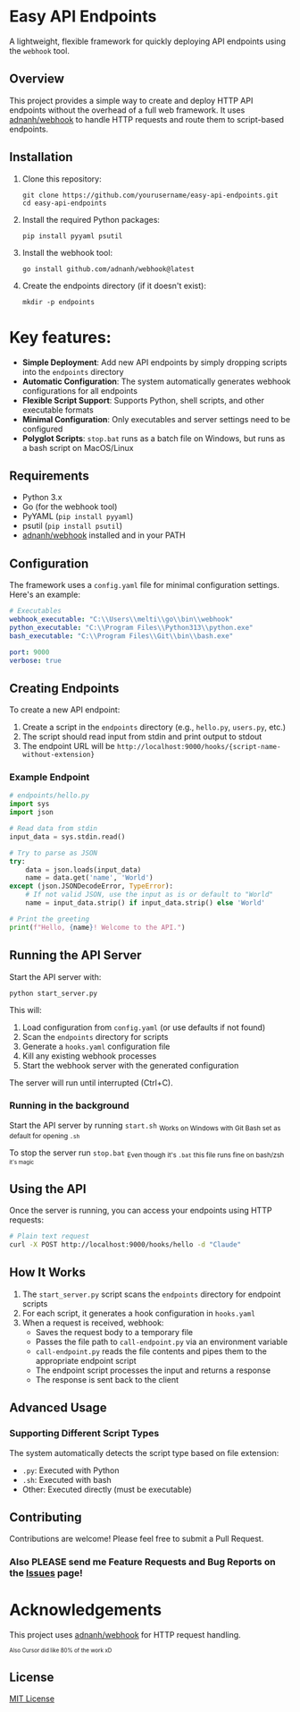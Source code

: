 # Easy API Endpoints

A lightweight, flexible framework for quickly deploying API endpoints using the `webhook` tool.

## Overview

This project provides a simple way to create and deploy HTTP API endpoints without the overhead of a full web framework. It uses [adnanh/webhook](https://github.com/adnanh/webhook) to handle HTTP requests and route them to script-based endpoints.

## Installation

1. Clone this repository:
   ```
   git clone https://github.com/yourusername/easy-api-endpoints.git
   cd easy-api-endpoints
   ```

2. Install the required Python packages:
   ```
   pip install pyyaml psutil
   ```

3. Install the webhook tool:
   ```
   go install github.com/adnanh/webhook@latest
   ```

4. Create the endpoints directory (if it doesn't exist):
   ```
   mkdir -p endpoints
   ```

# Key features:
- **Simple Deployment**: Add new API endpoints by simply dropping scripts into the `endpoints` directory
- **Automatic Configuration**: The system automatically generates webhook configurations for all endpoints
- **Flexible Script Support**: Supports Python, shell scripts, and other executable formats
- **Minimal Configuration**: Only executables and server settings need to be configured
- **Polyglot Scripts**: `stop.bat` runs as a batch file on Windows, but runs as a bash script on MacOS/Linux

## Requirements

- Python 3.x
- Go (for the webhook tool)
- PyYAML (`pip install pyyaml`)
- psutil (`pip install psutil`)
- [adnanh/webhook](https://github.com/adnanh/webhook) installed and in your PATH


## Configuration

The framework uses a `config.yaml` file for minimal configuration settings. Here's an example:

```yaml
# Executables
webhook_executable: "C:\\Users\\melti\\go\\bin\\webhook"
python_executable: "C:\\Program Files\\Python313\\python.exe"
bash_executable: "C:\\Program Files\\Git\\bin\\bash.exe"

port: 9000
verbose: true
```

## Creating Endpoints

To create a new API endpoint:

1. Create a script in the `endpoints` directory (e.g., `hello.py`, `users.py`, etc.)
2. The script should read input from stdin and print output to stdout
3. The endpoint URL will be `http://localhost:9000/hooks/{script-name-without-extension}`

### Example Endpoint

```python
# endpoints/hello.py
import sys
import json

# Read data from stdin
input_data = sys.stdin.read()

# Try to parse as JSON
try:
    data = json.loads(input_data)
    name = data.get('name', 'World')
except (json.JSONDecodeError, TypeError):
    # If not valid JSON, use the input as is or default to "World"
    name = input_data.strip() if input_data.strip() else 'World'

# Print the greeting
print(f"Hello, {name}! Welcome to the API.")
```

## Running the API Server

Start the API server with:

```
python start_server.py
```

This will:
1. Load configuration from `config.yaml` (or use defaults if not found)
2. Scan the `endpoints` directory for scripts
3. Generate a `hooks.yaml` configuration file
4. Kill any existing webhook processes
5. Start the webhook server with the generated configuration

The server will run until interrupted (Ctrl+C).

### Running in the background

Start the API server by running `start.sh` <sub>Works on Windows with Git Bash set as default for opening `.sh`</sub>

To stop the server run `stop.bat` <sub>Even though it's `.bat` this file runs fine on bash/zsh <sub>it's magic</sub></sub>

## Using the API

Once the server is running, you can access your endpoints using HTTP requests:

```bash
# Plain text request
curl -X POST http://localhost:9000/hooks/hello -d "Claude"
```

## How It Works

1. The `start_server.py` script scans the `endpoints` directory for endpoint scripts
2. For each script, it generates a hook configuration in `hooks.yaml`
3. When a request is received, webhook:
   - Saves the request body to a temporary file
   - Passes the file path to `call-endpoint.py` via an environment variable
   - `call-endpoint.py` reads the file contents and pipes them to the appropriate endpoint script
   - The endpoint script processes the input and returns a response
   - The response is sent back to the client

## Advanced Usage

### Supporting Different Script Types

The system automatically detects the script type based on file extension:
- `.py`: Executed with Python
- `.sh`: Executed with bash
- Other: Executed directly (must be executable)

## Contributing

Contributions are welcome! Please feel free to submit a Pull Request.

### Also **PLEASE** send me Feature Requests and Bug Reports on the [Issues](https://github.com/MeltingShoe/easy-api-endpoints/issues/new?labels=enhancement,Feature+Request&title=Feature+Request:+) page!

# **Acknowledgements**

This project uses [adnanh/webhook](https://github.com/adnanh/webhook) for HTTP request handling. 

<sub><sub>Also Cursor did like 80% of the work xD</sub></sub>

## License

[MIT License](LICENSE)
